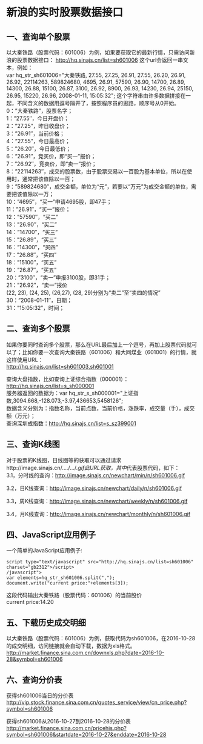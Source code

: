 # 新浪的实时股票数据接口
## 一、查询单个股票
以大秦铁路（股票代码：601006）为例，如果要获取它的最新行情，只需访问新浪的股票数据接口：
http://hq.sinajs.cn/list=sh601006  这个url会返回一串文本，例如：  
var hq_str_sh601006="大秦铁路, 27.55, 27.25, 26.91, 27.55, 26.20, 26.91, 26.92, 22114263, 589824680, 4695, 26.91, 57590, 26.90, 14700, 26.89, 14300, 26.88, 15100, 26.87, 3100, 26.92, 8900, 26.93, 14230, 26.94, 25150, 26.95, 15220, 26.96, 2008-01-11, 15:05:32";
这个字符串由许多数据拼接在一起，不同含义的数据用逗号隔开了，按照程序员的思路，顺序号从0开始。  
0：”大秦铁路”，股票名字；  
1：”27.55″，今日开盘价；  
2：”27.25″，昨日收盘价；  
3：”26.91″，当前价格；  
4：”27.55″，今日最高价；  
5：”26.20″，今日最低价；  
6：”26.91″，竞买价，即“买一”报价；  
7：”26.92″，竞卖价，即“卖一”报价；  
8：”22114263″，成交的股票数，由于股票交易以一百股为基本单位，所以在使用时，通常把该值除以一百；  
9：”589824680″，成交金额，单位为“元”，若要以“万元”为成交金额的单位，需要把该值除以一万；  
10：”4695″，“买一”申请4695股，即47手；  
11：”26.91″，“买一”报价；  
12：”57590″，“买二”  
13：”26.90″，“买二”  
14：”14700″，“买三”  
15：”26.89″，“买三”  
16：”14300″，“买四”  
17：”26.88″，“买四”  
18：”15100″，“买五”  
19：”26.87″，“买五”  
20：”3100″，“卖一”申报3100股，即31手；  
21：”26.92″，“卖一”报价  
(22, 23), (24, 25), (26,27), (28, 29)分别为“卖二”至“卖四的情况”  
30：”2008-01-11″，日期；  
31：”15:05:32″，时间；  

## 二、查询多个股票
如果你要同时查询多个股票，那么在URL最后加上一个逗号，再加上股票代码就可以了；比如你要一次查询大秦铁路（601006）和大同煤业（601001）的行情，就这样使用URL：  
http://hq.sinajs.cn/list=sh601003,sh601001  

查询大盘指数，比如查询上证综合指数（000001）：http://hq.sinajs.cn/list=s_sh000001  
服务器返回的数据为：var hq_str_s_sh000001="上证指数,3094.668,-128.073,-3.97,436653,5458126";  
数据含义分别为：指数名称，当前点数，当前价格，涨跌率，成交量（手），成交额（万元）；  
查询深圳成指数：http://hq.sinajs.cn/list=s_sz399001  

## 三、查询K线图
对于股票的K线图，日线图等的获取可以通过请求http://image.sinajs.cn/…./…/*.gif此URL获取，其中*代表股票代码，如下：  
3.1，分时线的查询：http://image.sinajs.cn/newchart/min/n/sh601006.gif 

3.2，日K线查询：http://image.sinajs.cn/newchart/daily/n/sh601006.gif 

3.3，周K线查询：http://image.sinajs.cn/newchart/weekly/n/sh601006.gif 

3.4，月K线查询：http://image.sinajs.cn/newchart/monthly/n/sh601006.gif

## 四、JavaScript应用例子
一个简单的JavaScript应用例子:
```
script type="text/javascript" src="http://hq.sinajs.cn/list=sh601006" charset="gb2312">/script>
/javascript">
var elements=hq_str_sh601006.split(",");
document.write("current price:"+elements[3]);
```

这段代码输出大秦铁路（股票代码：601006）的当前股价  
current price:14.20

## 五、下载历史成交明细
以大秦铁路（股票代码：601006）为例，获取代码为sh601006，在2016-10-28的成交明细，访问链接就会自动下载，数据为xls格式。  
http://market.finance.sina.com.cn/downxls.php?date=2016-10-28&symbol=sh601006  

## 六、查询分价表
获得sh601006当日的分价表  
http://vip.stock.finance.sina.com.cn/quotes_service/view/cn_price.php?symbol=sh601006  

获得sh601006从2016-10-27到2016-10-28的分价表  
http://market.finance.sina.com.cn/pricehis.php?symbol=sh601006&startdate=2016-10-27&enddate=2016-10-28  

